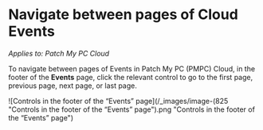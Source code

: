 # Navigate between pages of Cloud Events

_Applies to: Patch My PC Cloud_

To navigate between pages of Events in Patch My PC (PMPC) Cloud, in the footer of the **Events** page, click the relevant control to go to the first page, previous page, next page, or last page.

![Controls in the footer of the “Events” page](/_images/image-(825 "Controls in the footer of the “Events” page").png "Controls in the footer of the “Events” page")
